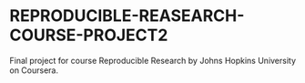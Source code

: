 # REPRODUCIBLE-REASEARCH-COURSE-PROJECT2
Final project for course Reproducible Research by Johns Hopkins University on Coursera.

